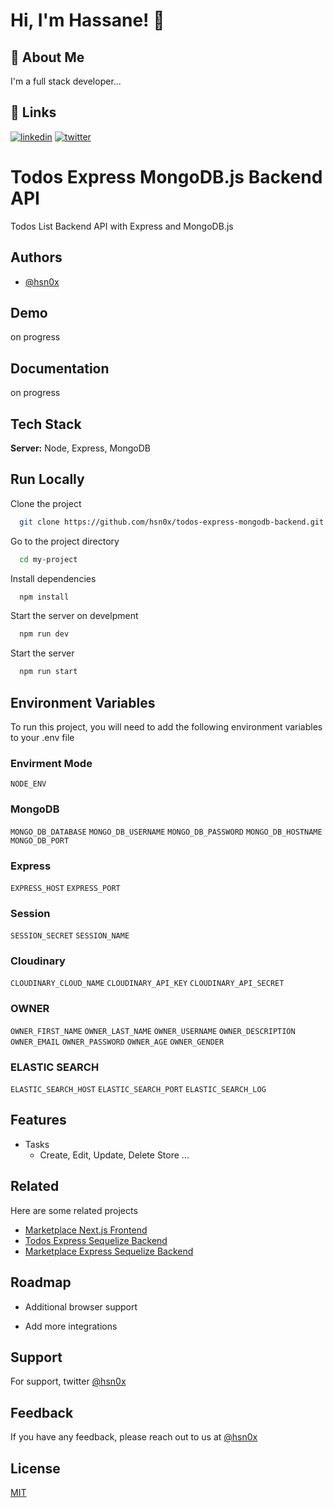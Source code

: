 # Hi, I'm Hassane! 👋

## 🚀 About Me

I'm a full stack developer...

## 🔗 Links

[![linkedin](https://img.shields.io/badge/linkedin-0A66C2?style=for-the-badge&logo=linkedin&logoColor=white)](https://www.linkedin.com/hsn0x)
[![twitter](https://img.shields.io/badge/twitter-1DA1F2?style=for-the-badge&logo=twitter&logoColor=white)](https://twitter.com/hsn_0x)

# Todos Express MongoDB.js Backend API

Todos List Backend API with Express and MongoDB.js

## Authors

-   [@hsn0x](https://www.github.com/hsn0x)

## Demo

on progress

## Documentation

on progress

## Tech Stack

**Server:** Node, Express, MongoDB

## Run Locally

Clone the project

```bash
  git clone https://github.com/hsn0x/todos-express-mongodb-backend.git
```

Go to the project directory

```bash
  cd my-project
```

Install dependencies

```bash
  npm install
```

Start the server on develpment

```bash
  npm run dev
```

Start the server

```bash
  npm run start
```

## Environment Variables

To run this project, you will need to add the following environment variables to your .env file

### Envirment Mode

`NODE_ENV`

### MongoDB

`MONGO_DB_DATABASE`
`MONGO_DB_USERNAME`
`MONGO_DB_PASSWORD`
`MONGO_DB_HOSTNAME`
`MONGO_DB_PORT`

### Express

`EXPRESS_HOST`
`EXPRESS_PORT`

### Session

`SESSION_SECRET`
`SESSION_NAME`

### Cloudinary

`CLOUDINARY_CLOUD_NAME`
`CLOUDINARY_API_KEY`
`CLOUDINARY_API_SECRET`

### OWNER

`OWNER_FIRST_NAME`
`OWNER_LAST_NAME`
`OWNER_USERNAME`
`OWNER_DESCRIPTION`
`OWNER_EMAIL`
`OWNER_PASSWORD`
`OWNER_AGE`
`OWNER_GENDER`

### ELASTIC SEARCH

`ELASTIC_SEARCH_HOST`
`ELASTIC_SEARCH_PORT`
`ELASTIC_SEARCH_LOG`

## Features

-   Tasks
    -   Create, Edit, Update, Delete Store
        ...

## Related

Here are some related projects

-   [Marketplace Next.js Frontend](https://github.com/hsn0x/marketplace-nextjs-frontend)
-   [Todos Express Sequelize Backend](https://github.com/hsn0x/todos-express-sequelize-backend.git)
-   [Marketplace Express Sequelize Backend](https://github.com/hsn0x/marketplace-express-sequelize-backend.git)

## Roadmap

-   Additional browser support

-   Add more integrations

## Support

For support, twitter [@hsn0x](https://twitter.com/hsn_0x)

## Feedback

If you have any feedback, please reach out to us at [@hsn0x](https://twitter.com/hsn_0x)

## License

[MIT](https://choosealicense.com/licenses/mit/)
